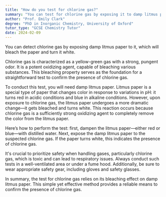 ```yaml
---
title: "How do you test for chlorine gas?"
summary: "You can test for chlorine gas by exposing it to damp litmus paper, which will bleach and turn white."
author: "Prof. Emily Clark"
degree: "PhD in Inorganic Chemistry, University of Oxford"
tutor_type: "GCSE Chemistry Tutor"
date: 2024-02-09
---
```


You can detect chlorine gas by exposing damp litmus paper to it, which will bleach the paper and turn it white.

Chlorine gas is characterized as a yellow-green gas with a strong, pungent odor. It is a potent oxidizing agent, capable of bleaching various substances. This bleaching property serves as the foundation for a straightforward test to confirm the presence of chlorine gas.

To conduct this test, you will need damp litmus paper. Litmus paper is a special type of paper that changes color in response to variations in pH: it turns red in acidic conditions and blue in alkaline conditions. However, upon exposure to chlorine gas, the litmus paper undergoes a more dramatic change—it gets bleached and turns white. This reaction occurs because chlorine gas is a sufficiently strong oxidizing agent to completely remove the color from the litmus paper.

Here’s how to perform the test: first, dampen the litmus paper—either red or blue—with distilled water. Next, expose the damp litmus paper to the suspected chlorine gas. If the paper turns white, this indicates the presence of chlorine gas.

It's crucial to prioritize safety when handling gases, particularly chlorine gas, which is toxic and can lead to respiratory issues. Always conduct such tests in a well-ventilated area or under a fume hood. Additionally, be sure to wear appropriate safety gear, including gloves and safety glasses.

In summary, the test for chlorine gas relies on its bleaching effect on damp litmus paper. This simple yet effective method provides a reliable means to confirm the presence of chlorine gas.
    
